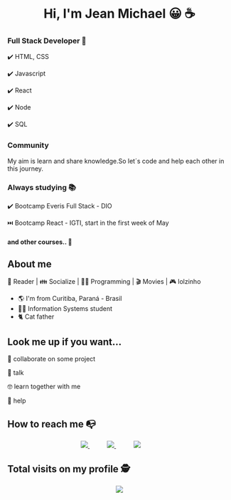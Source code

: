 

<h1 align="center"> Hi, I'm Jean Michael 😀 ☕ </h1>

### Full Stack Developer 💼

✔️ HTML, CSS

✔️ Javascript

✔️ React 

✔️ Node

✔️ SQL

### Community

My aim is learn and share knowledge.So let´s code and help each other in this journey.
### Always studying 📚

✔️ Bootcamp Everis Full Stack - DIO

⏭️ Bootcamp React - IGTI, start in the first week of May

#### and other courses.. 🚀

## About me 

📖 Reader | 👪 Socialize | 👨‍💻 Programming | 🎬 Movies | 🎮 lolzinho

- 🌎 I'm from Curitiba, Paraná - Brasil
- 👨‍🎓 Information Systems student
- 🐈 Cat father 

## Look me up if you want...

👯 collaborate on some project

💬 talk

🤓 learn together with me

👊 help


## How to reach me 📭

<p align="center">
<a href="https://www.linkedin.com/in/jean-michael-790631195/">
        <img src="https://img.shields.io/badge/linkedin-%230077B5.svg?&amp;style=for-the-badge&amp;logo=linkedin&amp;logoColor=white&amp;link=mailto:https://www.linkedin.com/in/jean-michael-790631195/">
    </a>
&nbsp;&nbsp;&nbsp;&nbsp;&nbsp;&nbsp;&nbsp;&nbsp;&nbsp;
 <a href="mailto:rodrigoaugusto96@outlook.com">
        <img src="https://img.shields.io/badge/email-D14836?&amp;style=for-the-badge&amp;logo=gmail&amp;logoColor=white&amp;link=mailto:jeanmmclaudino@gmail.com">
    </a>
        &nbsp;&nbsp;&nbsp;&nbsp;&nbsp;&nbsp;&nbsp;&nbsp;&nbsp;
    <a href="https://www.instagram.com/https.j3an_michael/" target="_blank"><img src="https://img.shields.io/badge/-Instagram-%23E4405F?style=for-the-badge&amp;logo=instagram&amp;logoColor=white" target="_blank"></a>
            &nbsp;&nbsp;&nbsp;&nbsp;&nbsp;&nbsp;&nbsp;&nbsp;&nbsp;
</p>

 ## Total visits on my profile :detective: <br>
 </p><p align="center"> 
   <img align="center" src="https://profile-counter.glitch.me/J3anMichael/count.svg">
 </p>
